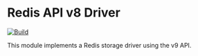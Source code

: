 # Redis API v8 Driver

[![Build](https://github.com/atomix/atomix/actions/workflows/build-and-test-drivers-redis-v9.yml/badge.svg)](https://github.com/atomix/atomix/actions/workflows/build-and-test-drivers-redis-v9.yml)

This module implements a Redis storage driver using the v9 API.
